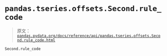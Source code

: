 # `pandas.tseries.offsets.Second.rule_code`

> 原文：[`pandas.pydata.org/docs/reference/api/pandas.tseries.offsets.Second.rule_code.html`](https://pandas.pydata.org/docs/reference/api/pandas.tseries.offsets.Second.rule_code.html)

```py
Second.rule_code
```
